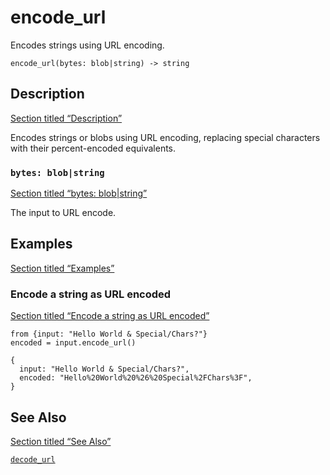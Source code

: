 # encode_url

Encodes strings using URL encoding.

```tql
encode_url(bytes: blob|string) -> string
```

## Description

[Section titled “Description”](#description)

Encodes strings or blobs using URL encoding, replacing special characters with their percent-encoded equivalents.

### `bytes: blob|string`

[Section titled “bytes: blob|string”](#bytes-blobstring)

The input to URL encode.

## Examples

[Section titled “Examples”](#examples)

### Encode a string as URL encoded

[Section titled “Encode a string as URL encoded”](#encode-a-string-as-url-encoded)

```tql
from {input: "Hello World & Special/Chars?"}
encoded = input.encode_url()
```

```tql
{
  input: "Hello World & Special/Chars?",
  encoded: "Hello%20World%20%26%20Special%2FChars%3F",
}
```

## See Also

[Section titled “See Also”](#see-also)

[`decode_url`](/reference/functions/decode_url)